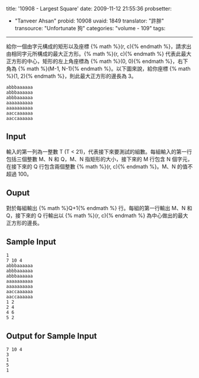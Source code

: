 title: '10908 - Largest Square'
date: 2009-11-12 21:55:36
probsetter:
- "Tanveer Ahsan"
probid: 10908
uvaid: 1849
translator: "許胖"
transource: "Unfortunate 狗"
categories: "volume - 109"
tags:
---

給你一個由字元構成的矩形以及座標 {% math %}(r, c){% endmath %}，請求出由相同字元所構成的最大正方形。{% math %}(r, c){% endmath %} 代表此最大正方形的中心，矩形的左上角座標為 {% math %}(0, 0){% endmath %}，右下角為 {% math %}(M-1, N-1){% endmath %}。以下圖來說，給你座標 {% math %}(1, 2){% endmath %}，則此最大正方形的邊長為 3。

	abbbaaaaaa
	abbbaaaaaa
	abbbaaaaaa
	aaaaaaaaaa
	aaaaaaaaaa
	aaccaaaaaa
	aaccaaaaaa

<!-- more -->

## Input ##

輸入的第一列為一整數 T (T < 21)，代表接下來要測試的組數。每組輸入的第一行包括三個整數 M、N 和 Q，M、N 指矩形的大小，接下來的 M 行包含 N 個字元，在接下來的 Q 行包含兩個整數 {% math %}(r, c){% endmath %}。M、N 的值不超過 100。

## Ouput ##

對於每組輸出 {% math %}Q+1{% endmath %} 行。每組的第一行輸出 M、N 和 Q，接下來的 Q 行輸出以 {% math %}(r, c){% endmath %} 為中心做出的最大正方形的邊長。

## Sample Input ##

	1
	7 10 4
	abbbaaaaaa
	abbbaaaaaa
	abbbaaaaaa
	aaaaaaaaaa
	aaaaaaaaaa
	aaccaaaaaa
	aaccaaaaaa
	1 2
	2 4
	4 6
	5 2

## Output for Sample Input ##

	7 10 4
	3
	1
	5
	1